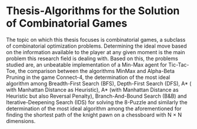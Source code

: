 # Thesis-Algorithms for the Solution of Combinatorial Games

The topic on which this thesis focuses is combinatorial games, a subclass of
combinatorial optimization problems. Determining the ideal move based on the information
available to the player at any given moment is the main problem this research field is
dealing with. Based on this, the problems studied are, an unbeatable implementation
of a Min-Max agent for Tic-Tac-Toe, the comparison between the algorithms MinMax and Alpha-Beta Pruning in the game Connect-4, the determination of the most
ideal algorithm among Breadth-First Search (BFS), Depth-First Search (DFS), A* (
with Manhattan Distance as Heuristic), A* (with Manhattan Distance as Heuristic but
also Reversal Penalty), Branch-And-Bound Search (B&B) and Iterative-Deepening
Search (IDS) for solving the 8-Puzzle and similarly the determination of the most
ideal algorithm among the aforementioned for finding the shortest path of the knight
pawn on a chessboard with N × N dimensions.
